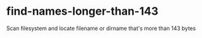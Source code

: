 # find-names-longer-than-143
Scan filesystem and locate filename or dirname that's more than 143 bytes
